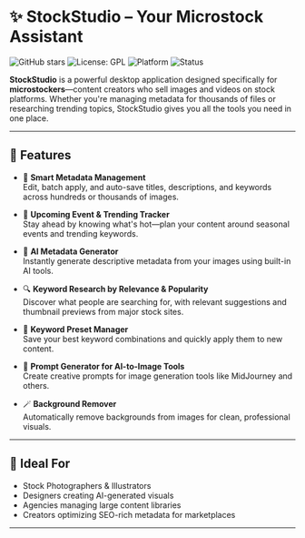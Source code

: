 # ✨ StockStudio – Your Microstock Assistant

![GitHub stars](https://img.shields.io/github/stars/your-username/stockstudio?style=social)
![License: GPL](https://img.shields.io/badge/License-GPL-yellow.svg)
![Platform](https://img.shields.io/badge/platform-Desktop-blueviolet)
![Status](https://img.shields.io/badge/status-Active-brightgreen)

**StockStudio** is a powerful desktop application designed specifically for **microstockers**—content creators who sell images and videos on stock platforms. Whether you're managing metadata for thousands of files or researching trending topics, StockStudio gives you all the tools you need in one place.  

---

## 🚀 Features

- 📝 **Smart Metadata Management**  
  Edit, batch apply, and auto-save titles, descriptions, and keywords across hundreds or thousands of images.

- 📅 **Upcoming Event & Trending Tracker**  
  Stay ahead by knowing what's hot—plan your content around seasonal events and trending keywords.

- 🤖 **AI Metadata Generator**  
  Instantly generate descriptive metadata from your images using built-in AI tools.

- 🔍 **Keyword Research by Relevance & Popularity**  
  Discover what people are searching for, with relevant suggestions and thumbnail previews from major stock sites.

- 🎯 **Keyword Preset Manager**  
  Save your best keyword combinations and quickly apply them to new content.

- 🎨 **Prompt Generator for AI-to-Image Tools**  
  Create creative prompts for image generation tools like MidJourney and others.

- 🪄 **Background Remover**  
  Automatically remove backgrounds from images for clean, professional visuals.

---

## 💼 Ideal For

- Stock Photographers & Illustrators  
- Designers creating AI-generated visuals  
- Agencies managing large content libraries  
- Creators optimizing SEO-rich metadata for marketplaces

---
